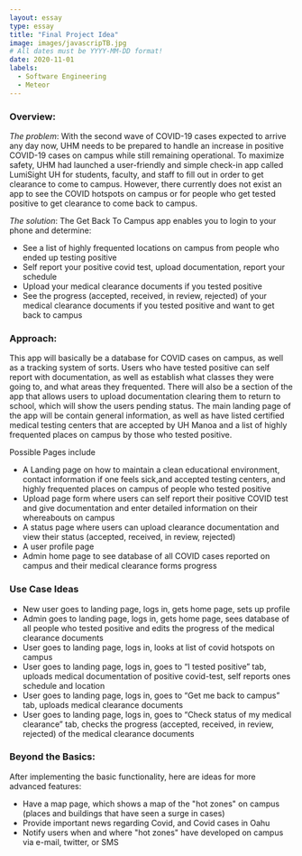 ```yaml
---
layout: essay
type: essay
title: "Final Project Idea"
image: images/javascripTB.jpg
# All dates must be YYYY-MM-DD format!
date: 2020-11-01
labels:
  - Software Engineering
  - Meteor
---
```

### Overview:
*The problem*: With the second wave of COVID-19 cases expected to arrive any day now, UHM needs to be prepared to handle an increase in positive COVID-19 cases on campus while still remaining operational. To maximize safety, UHM had launched a user-friendly and simple check-in app called LumiSight UH for students, faculty, and staff to fill out in order to get clearance to come to campus. However, there currently does not exist an app to see the COVID hotspots on campus or for people who get tested positive to get clearance to come back to campus. 

*The solution*: The Get Back To Campus app enables you to login to your phone and determine: 
* See a list of highly frequented locations on campus from people who ended up testing positive
* Self report your positive covid test, upload documentation, report your schedule 
* Upload your medical clearance documents if you tested positive
* See the progress (accepted, received, in review, rejected) of your medical clearance documents if you tested positive and want to get back to campus

### Approach:

This app will basically be a database for COVID cases on campus, as well as a tracking system of sorts. Users who have tested positive can self report with documentation, as well as establish what classes they were going to, and what areas they frequented. There will also be a section of the app that allows users to upload documentation clearing them to return to school, which will show the users pending status. The main landing page of the app will be contain general information, as well as have listed certified medical testing centers that are accepted by UH Manoa and a list of highly frequented places on campus by those who tested positive.

Possible Pages include
* A Landing page on how to maintain a clean educational environment, contact information if one feels sick,and accepted testing centers, and highly frequented places on campus of people who tested positive
* Upload page form where users can self report their positive COVID test and give documentation and enter detailed information on their whereabouts on campus
* A status page where users can upload clearance documentation and view their status (accepted, received, in review, rejected)
* A user profile page
* Admin home page to see database of all COVID cases reported on campus and their medical clearance forms progress

### Use Case Ideas
* New user goes to landing page, logs in, gets home page, sets up profile
* Admin goes to landing page, logs in, gets home page, sees database of all people who tested positive and edits the progress of the medical clearance documents
* User goes to landing page, logs in, looks at list of covid hotspots on campus
* User goes to landing page, logs in, goes to “I tested positive” tab, uploads medical documentation of positive covid-test, self reports ones schedule and location 
* User goes to landing page, logs in, goes to “Get me back to campus” tab, uploads medical clearance documents
* User goes to landing page, logs in, goes to “Check status of my medical clearance” tab, checks the progress (accepted, received, in review, rejected) of the medical clearance documents

### Beyond the Basics:

After implementing the basic functionality, here are ideas for more advanced features:
* Have a map page, which shows a map of the "hot zones" on campus (places and buildings that have seen a surge in cases)
* Provide important news regarding Covid, and Covid cases in Oahu
* Notify users when and where "hot zones" have developed on campus via e-mail, twitter, or SMS
